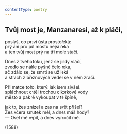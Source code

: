 ```yaml
---
contentType: poetry
---
```


<section>

## Tvůj most je, Manzanaresi, až k pláči,

poslyš, co praví ústa prostořeká:  
prý ani pro půl mostu nejsi řeka  
a ten tvůj most prý na tři moře stačí.

Dnes z tvého toku, jenž se jindy vláčí,  
zvedlo se náhle pyšné čelo reka,  
ač zdálo se, že smrti se už leká  
a strach z březnových veder se v něm zračí.

Při matce toho, který, jak jsem slyšel,  
spláchnout chtěl trochou cikorkové vody  
město a pak tě vykoupat v té špíně,

jak to, žes zmizel a zas na svět přišel?  
Žes včera smutek měl, a dnes máš hody?  
— Osel mě vypil, a dnes vymočil mě.

(1588)

</section>
